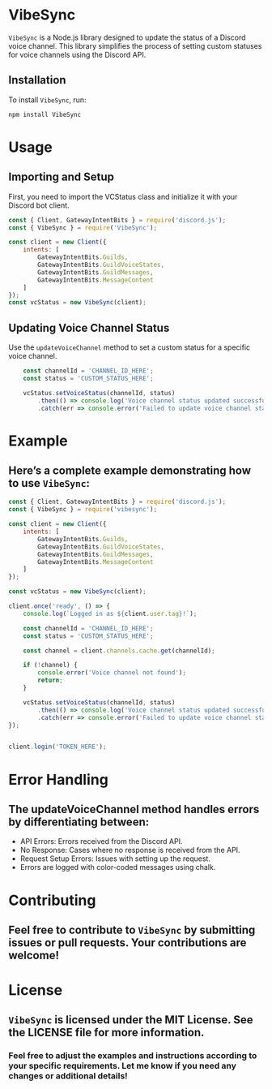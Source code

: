 # VibeSync

`VibeSync` is a Node.js library designed to update the status of a Discord voice channel. This library simplifies the process of setting custom statuses for voice channels using the Discord API.

## Installation

To install `VibeSync`, run:

```bash
npm install VibeSync
```
# Usage
## Importing and Setup
First, you need to import the VCStatus class and initialize it with your Discord bot client.
```js
const { Client, GatewayIntentBits } = require('discord.js');
const { VibeSync } = require('VibeSync');

const client = new Client({
    intents: [
        GatewayIntentBits.Guilds,
        GatewayIntentBits.GuildVoiceStates,
        GatewayIntentBits.GuildMessages,
        GatewayIntentBits.MessageContent
    ]
});
const vcStatus = new VibeSync(client);

```
## Updating Voice Channel Status
Use the `updateVoiceChannel` method to set a custom status for a specific voice channel.
```js
    const channelId = 'CHANNEL_ID_HERE';  
    const status = 'CUSTOM_STATUS_HERE';

    vcStatus.setVoiceStatus(channelId, status)
        .then(() => console.log('Voice channel status updated successfully'))
        .catch(err => console.error('Failed to update voice channel status:', err));

```

# Example
## Here’s a complete example demonstrating how to use `VibeSync`:
```js
const { Client, GatewayIntentBits } = require('discord.js');
const { VibeSync } = require('vibesync');

const client = new Client({
    intents: [
        GatewayIntentBits.Guilds,
        GatewayIntentBits.GuildVoiceStates,
        GatewayIntentBits.GuildMessages,
        GatewayIntentBits.MessageContent
    ]
});

const vcStatus = new VibeSync(client);

client.once('ready', () => {
    console.log(`Logged in as ${client.user.tag}!`);

    const channelId = 'CHANNEL_ID_HERE';  
    const status = 'CUSTOM_STATUS_HERE';

    const channel = client.channels.cache.get(channelId);

    if (!channel) {
        console.error('Voice channel not found');
        return;
    }

    vcStatus.setVoiceStatus(channelId, status)
        .then(() => console.log('Voice channel status updated successfully'))
        .catch(err => console.error('Failed to update voice channel status:', err));
});


client.login('TOKEN_HERE');
```

# Error Handling
## The updateVoiceChannel method handles errors by differentiating between:

- API Errors: Errors received from the Discord API.
- No Response: Cases where no response is received from the API.
- Request Setup Errors: Issues with setting up the request.
- Errors are logged with color-coded messages using chalk.
  
# Contributing
## Feel free to contribute to `VibeSync` by submitting issues or pull requests. Your contributions are welcome!

# License
## `VibeSync` is licensed under the MIT License. See the LICENSE file for more information.
### Feel free to adjust the examples and instructions according to your specific requirements. Let me know if you need any changes or additional details!


